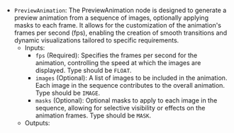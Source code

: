 - `PreviewAnimation`: The PreviewAnimation node is designed to generate a preview animation from a sequence of images, optionally applying masks to each frame. It allows for the customization of the animation's frames per second (fps), enabling the creation of smooth transitions and dynamic visualizations tailored to specific requirements.
    - Inputs:
        - `fps` (Required): Specifies the frames per second for the animation, controlling the speed at which the images are displayed. Type should be `FLOAT`.
        - `images` (Optional): A list of images to be included in the animation. Each image in the sequence contributes to the overall animation. Type should be `IMAGE`.
        - `masks` (Optional): Optional masks to apply to each image in the sequence, allowing for selective visibility or effects on the animation frames. Type should be `MASK`.
    - Outputs:

